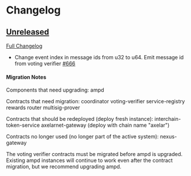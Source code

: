 # Changelog

## [Unreleased](https://github.com/axelarnetwork/axelar-amplifier/tree/HEAD)

[Full Changelog](https://github.com/axelarnetwork/axelar-amplifier/compare/ampd-v1.2.0..HEAD)

- Change event index in message ids from u32 to u64. Emit message id from voting verifier [#666](https://github.com/axelarnetwork/axelar-amplifier/pull/666)

#### Migration Notes

Components that need upgrading:
ampd

Contracts that need migration:
coordinator
voting-verifier
service-registry
rewards
router
multisig-prover

Contracts that should be redeployed (deploy fresh instance):
interchain-token-service
axelarnet-gateway (deploy with chain name "axelar")

Contracts no longer used (no longer part of the active system):
nexus-gateway

The voting verifier contracts must be migrated before ampd is upgraded. Existing ampd instances will continue to work even after the contract migration, but we recommend upgrading ampd.


